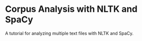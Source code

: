 # Corpus Analysis with NLTK and SpaCy
A tutorial for analyzing multiple text files with NLTK and SpaCy.
